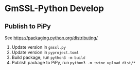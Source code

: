 # GmSSL-Python Develop

## Publish to PiPy

See https://packaging.python.org/distributing/

1. Update version in `gmssl.py`
2. Update version in `pyproject.toml`
3. Build package, run `python3 -m build`
4. Publish package to PiPy, run `python3 -m twine upload dist/*`


